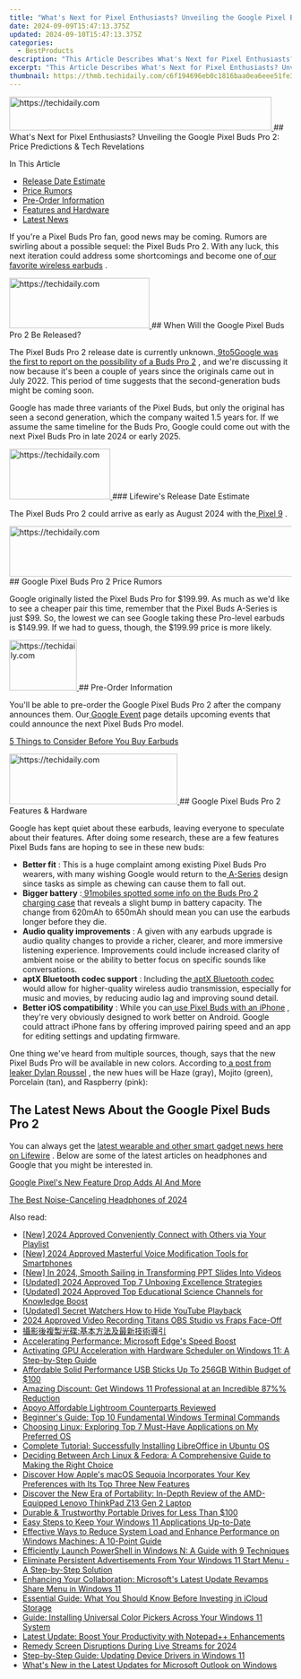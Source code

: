 ```yaml
---
title: "What's Next for Pixel Enthusiasts? Unveiling the Google Pixel Buds Pro 2: Price Predictions & Tech Revelations"
date: 2024-09-09T15:47:13.375Z
updated: 2024-09-10T15:47:13.375Z
categories:
  - BestProducts
description: "This Article Describes What's Next for Pixel Enthusiasts? Unveiling the Google Pixel Buds Pro 2: Price Predictions & Tech Revelations"
excerpt: "This Article Describes What's Next for Pixel Enthusiasts? Unveiling the Google Pixel Buds Pro 2: Price Predictions & Tech Revelations"
thumbnail: https://thmb.techidaily.com/c6f194696eb0c1816baa0ea6eee51fe354f8a71c5648179d5bd043f05b446b5b.jpg
---
```


<!-- affiliate ads begin -->
<a href="https://aligracehair.sjv.io/c/5597632/2115936/19272" target="_top" id="2115936">
  <img src="//a.impactradius-go.com/display-ad/19272-2115936" border="0" alt="https://techidaily.com" width="468" height="60"/>
</a>
<img height="0" width="0" src="https://aligracehair.sjv.io/i/5597632/2115936/19272" style="position:absolute;visibility:hidden;" border="0" />
<!-- affiliate ads end -->
## What's Next for Pixel Enthusiasts? Unveiling the Google Pixel Buds Pro 2: Price Predictions & Tech Revelations

 In This Article 

* [ Release Date Estimate ](https://www.lifewire.com/#toc-when-will-the-google-pixel-buds-pro-2-be-released)
* [ Price Rumors ](https://www.lifewire.com/#toc-google-pixel-buds-pro-2-price-rumors)
* [ Pre-Order Information ](https://www.lifewire.com/#toc-pre-order-information)
* [ Features and Hardware ](https://www.lifewire.com/#toc-google-pixel-buds-pro-2-features--hardware)
* [ Latest News ](https://www.lifewire.com/#toc-the-latest-news-about-the-google-pixel-buds-pro-2)

 If you're a Pixel Buds Pro fan, good news may be coming. Rumors are swirling about a possible sequel: the Pixel Buds Pro 2\. With any luck, this next iteration could address some shortcomings and become one of[ our favorite wireless earbuds](https://www.lifewire.com/best-wireless-earbuds-8649295) .

<!-- affiliate ads begin -->
<a href="https://bluettius.sjv.io/c/5597632/2139116/17108" target="_top" id="2139116">
  <img src="//a.impactradius-go.com/display-ad/17108-2139116" border="0" alt="https://techidaily.com" width="250" height="90"/>
</a>
<img height="0" width="0" src="https://bluettius.sjv.io/i/5597632/2139116/17108" style="position:absolute;visibility:hidden;" border="0" />
<!-- affiliate ads end -->
##  When Will the Google Pixel Buds Pro 2 Be Released? 

 The Pixel Buds Pro 2 release date is currently unknown.[ 9to5Google was the first to report on the possibility of a Buds Pro 2](https://9to5google.com/2024/03/01/45mm-pixel-watch-3-pixel-buds-pro-2/) , and we're discussing it now because it's been a couple of years since the originals came out in July 2022\. This period of time suggests that the second-generation buds might be coming soon.

 Google has made three variants of the Pixel Buds, but only the original has seen a second generation, which the company waited 1.5 years for. If we assume the same timeline for the Buds Pro, Google could come out with the next Pixel Buds Pro in late 2024 or early 2025.

<!-- affiliate ads begin -->
<a href="https://25home.pxf.io/c/5597632/2123470/16836" target="_top" id="2123470">
  <img src="//a.impactradius-go.com/display-ad/16836-2123470" border="0" alt="https://techidaily.com" width="180" height="90"/>
</a>
<img height="0" width="0" src="https://25home.pxf.io/i/5597632/2123470/16836" style="position:absolute;visibility:hidden;" border="0" />
<!-- affiliate ads end -->
###  Lifewire's Release Date Estimate

 The Pixel Buds Pro 2 could arrive as early as August 2024 with the[ Pixel 9](https://www.lifewire.com/google-pixel-9-8630767) .

<!-- affiliate ads begin -->
<a href="https://appsumo.8odi.net/c/5597632/2123739/7443" target="_top" id="2123739">
  <img src="//a.impactradius-go.com/display-ad/7443-2123739" border="0" alt="https://techidaily.com" width="728" height="90"/>
</a>
<img height="0" width="0" src="https://appsumo.8odi.net/i/5597632/2123739/7443" style="position:absolute;visibility:hidden;" border="0" />
<!-- affiliate ads end -->
##  Google Pixel Buds Pro 2 Price Rumors 

 Google originally listed the Pixel Buds Pro for $199.99\. As much as we'd like to see a cheaper pair this time, remember that the Pixel Buds A-Series is just $99\. So, the lowest we can see Google taking these Pro-level earbuds is $149.99\. If we had to guess, though, the $199.99 price is more likely.

<!-- affiliate ads begin -->
<a href="https://aligracehair.sjv.io/c/5597632/2135348/19272" target="_top" id="2135348">
  <img src="//a.impactradius-go.com/display-ad/19272-2135348" border="0" alt="https://techidaily.com" width="120" height="90"/>
</a>
<img height="0" width="0" src="https://aligracehair.sjv.io/i/5597632/2135348/19272" style="position:absolute;visibility:hidden;" border="0" />
<!-- affiliate ads end -->
## Pre-Order Information 

 You'll be able to pre-order the Google Pixel Buds Pro 2 after the company announces them. Our[ Google Event](https://www.lifewire.com/google-event-5205756) page details upcoming events that could announce the next Pixel Buds Pro model.

[  5 Things to Consider Before You Buy Earbuds ](https://www.lifewire.com/before-you-buy-earbuds-8657239) 

<!-- affiliate ads begin -->
<a href="https://aligracehair.sjv.io/c/5597632/2135414/19272" target="_top" id="2135414">
  <img src="//a.impactradius-go.com/display-ad/19272-2135414" border="0" alt="https://techidaily.com" width="300" height="90"/>
</a>
<img height="0" width="0" src="https://aligracehair.sjv.io/i/5597632/2135414/19272" style="position:absolute;visibility:hidden;" border="0" />
<!-- affiliate ads end -->
##  Google Pixel Buds Pro 2 Features & Hardware 

 Google has kept quiet about these earbuds, leaving everyone to speculate about their features. After doing some research, these are a few features Pixel Buds fans are hoping to see in these new buds:

* **Better fit** : This is a huge complaint among existing Pixel Buds Pro wearers, with many wishing Google would return to the[ A-Series](https://www.lifewire.com/google-pixel-buds-a-series-5185971) design since tasks as simple as chewing can cause them to fall out.
* **Bigger battery** :[ 91mobiles spotted some info on the Buds Pro 2 charging case](https://www.91mobiles.com/hub/google-pixel-buds-pro-2-charging-case-battery-leaked/) that reveals a slight bump in battery capacity. The change from 620mAh to 650mAh should mean you can use the earbuds longer before they die.
* **Audio quality improvements** : A given with any earbuds upgrade is audio quality changes to provide a richer, clearer, and more immersive listening experience. Improvements could include increased clarity of ambient noise or the ability to better focus on specific sounds like conversations.
* **aptX Bluetooth codec support** : Including the[ aptX Bluetooth codec](https://www.lifewire.com/aptx-bluetooth-codec-4151667) would allow for higher-quality wireless audio transmission, especially for music and movies, by reducing audio lag and improving sound detail.
* **Better iOS compatibility** : While you can[ use Pixel Buds with an iPhone](https://www.lifewire.com/use-pixel-buds-with-iphone-5190520) , they're very obviously designed to work better on Android. Google could attract iPhone fans by offering improved pairing speed and an app for editing settings and updating firmware.

 One thing we've heard from multiple sources, though, says that the new Pixel Buds Pro will be available in new colors. According to[ a post from leaker Dylan Roussel](https://x.com/evowizz/status/1810758546457346542) , the new hues will be Haze (gray), Mojito (green), Porcelain (tan), and Raspberry (pink):

##  The Latest News About the Google Pixel Buds Pro 2 

 You can always get the [ latest wearable and other smart gadget news here on Lifewire](https://www.lifewire.com/smart-home-connected-life-news-4797031) . Below are some of the latest articles on headphones and Google that you might be interested in.

[  Google Pixel's New Feature Drop Adds AI And More ](https://www.lifewire.com/google-pixel-s-new-feature-drop-adds-ai-and-more-8663574) 

[  The Best Noise-Canceling Headphones of 2024 ](https://www.lifewire.com/best-noise-canceling-headphones-8621960) 

<ins class="adsbygoogle"
     style="display:block"
     data-ad-format="autorelaxed"
     data-ad-client="ca-pub-7571918770474297"
     data-ad-slot="1223367746"></ins>



<ins class="adsbygoogle"
     style="display:block"
     data-ad-client="ca-pub-7571918770474297"
     data-ad-slot="8358498916"
     data-ad-format="auto"
     data-full-width-responsive="true"></ins>

<span class="atpl-alsoreadstyle">Also read:</span>
<div><ul>
<li><a href="https://youtube-data.techidaily.com/024-approved-conveniently-connect-with-others-via-your-playlist/"><u>[New] 2024 Approved  Conveniently Connect with Others via Your Playlist</u></a></li>
<li><a href="https://visual-screen-recording.techidaily.com/new-2024-approved-masterful-voice-modification-tools-for-smartphones/"><u>[New] 2024 Approved  Masterful Voice Modification Tools for Smartphones</u></a></li>
<li><a href="https://screen-capture.techidaily.com/new-in-2024-smooth-sailing-in-transforming-ppt-slides-into-videos/"><u>[New] In 2024, Smooth Sailing in Transforming PPT Slides Into Videos</u></a></li>
<li><a href="https://vp-tips.techidaily.com/updated-2024-approved-top-7-unboxing-excellence-strategies/"><u>[Updated] 2024 Approved  Top 7 Unboxing Excellence Strategies</u></a></li>
<li><a href="https://youtube-data.techidaily.com/ed-2024-approved-top-educational-science-channels-for-knowledge-boost/"><u>[Updated] 2024 Approved  Top Educational Science Channels for Knowledge Boost</u></a></li>
<li><a href="https://youtube-tips.techidaily.com/ed-secret-watchers-how-to-hide-youtube-playback/"><u>[Updated] Secret Watchers  How to Hide YouTube Playback</u></a></li>
<li><a href="https://screen-video-capture.techidaily.com/2024-approved-video-recording-titans-obs-studio-vs-fraps-face-off/"><u>2024 Approved  Video Recording Titans  OBS Studio vs Fraps Face-Off</u></a></li>
<li><a href="https://some-guidance.techidaily.com/iuaunew9sewplusjoikhplusijvewfieeinzrln7rmnkzmlrnms5xlj4rmnidmlrdmiodoozplsi7lvjui/"><u>攝影後複製光碟:基本方法及最新技術導引</u></a></li>
<li><a href="https://tech-renaissance.techidaily.com/accelerating-performance-microsoft-edges-speed-boost/"><u>Accelerating Performance: Microsoft Edge's Speed Boost</u></a></li>
<li><a href="https://tech-renaissance.techidaily.com/activating-gpu-acceleration-with-hardware-scheduler-on-windows-11-a-step-by-step-guide/"><u>Activating GPU Acceleration with Hardware Scheduler on Windows 11: A Step-by-Step Guide</u></a></li>
<li><a href="https://tech-renaissance.techidaily.com/affordable-solid-performance-usb-sticks-up-to-256gb-within-budget-of-100/"><u>Affordable Solid Performance USB Sticks Up To 256GB Within Budget of $100</u></a></li>
<li><a href="https://tech-renaissance.techidaily.com/amazing-discount-get-windows-11-professional-at-an-incredible-87-reduction/"><u>Amazing Discount: Get Windows 11 Professional at an Incredible 87%% Reduction</u></a></li>
<li><a href="https://extra-tips.techidaily.com/apoyo-affordable-lightroom-counterparts-reviewed/"><u>Apoyo  Affordable Lightroom Counterparts Reviewed</u></a></li>
<li><a href="https://tech-renaissance.techidaily.com/beginners-guide-top-10-fundamental-windows-terminal-commands/"><u>Beginner's Guide: Top 10 Fundamental Windows Terminal Commands</u></a></li>
<li><a href="https://tech-renaissance.techidaily.com/choosing-linux-exploring-top-7-must-have-applications-on-my-preferred-os/"><u>Choosing Linux: Exploring Top 7 Must-Have Applications on My Preferred OS</u></a></li>
<li><a href="https://tech-renaissance.techidaily.com/complete-tutorial-successfully-installing-libreoffice-in-ubuntu-os/"><u>Complete Tutorial: Successfully Installing LibreOffice in Ubuntu OS</u></a></li>
<li><a href="https://tech-renaissance.techidaily.com/deciding-between-arch-linux-and-fedora-a-comprehensive-guide-to-making-the-right-choice/"><u>Deciding Between Arch Linux & Fedora: A Comprehensive Guide to Making the Right Choice</u></a></li>
<li><a href="https://tech-renaissance.techidaily.com/discover-how-apples-macos-sequoia-incorporates-your-key-preferences-with-its-top-three-new-features/"><u>Discover How Apple's macOS Sequoia Incorporates Your Key Preferences with Its Top Three New Features</u></a></li>
<li><a href="https://tech-renaissance.techidaily.com/discover-the-new-era-of-portability-in-depth-review-of-the-amd-equipped-lenovo-thinkpad-z13-gen-2-laptop/"><u>Discover the New Era of Portability: In-Depth Review of the AMD-Equipped Lenovo ThinkPad Z13 Gen 2 Laptop</u></a></li>
<li><a href="https://tech-renaissance.techidaily.com/durable-and-trustworthy-portable-drives-for-less-than-100/"><u>Durable & Trustworthy Portable Drives for Less Than $100</u></a></li>
<li><a href="https://tech-renaissance.techidaily.com/easy-steps-to-keep-your-windows-11-applications-up-to-date/"><u>Easy Steps to Keep Your Windows 11 Applications Up-to-Date</u></a></li>
<li><a href="https://tech-renaissance.techidaily.com/effective-ways-to-reduce-system-load-and-enhance-performance-on-windows-machines-a-10-point-guide/"><u>Effective Ways to Reduce System Load and Enhance Performance on Windows Machines: A 10-Point Guide</u></a></li>
<li><a href="https://tech-renaissance.techidaily.com/efficiently-launch-powershell-in-windows-n-a-guide-with-9-techniques/"><u>Efficiently Launch PowerShell in Windows N: A Guide with 9 Techniques</u></a></li>
<li><a href="https://tech-renaissance.techidaily.com/eliminate-persistent-advertisements-from-your-windows-11-start-menu-a-step-by-step-solution/"><u>Eliminate Persistent Advertisements From Your Windows 11 Start Menu - A Step-by-Step Solution</u></a></li>
<li><a href="https://tech-renaissance.techidaily.com/enhancing-your-collaboration-microsofts-latest-update-revamps-share-menu-in-windows-11/"><u>Enhancing Your Collaboration: Microsoft's Latest Update Revamps Share Menu in Windows 11</u></a></li>
<li><a href="https://tech-renaissance.techidaily.com/essential-guide-what-you-should-know-before-investing-in-icloud-storage/"><u>Essential Guide: What You Should Know Before Investing in iCloud Storage</u></a></li>
<li><a href="https://tech-renaissance.techidaily.com/guide-installing-universal-color-pickers-across-your-windows-11-system/"><u>Guide: Installing Universal Color Pickers Across Your Windows 11 System</u></a></li>
<li><a href="https://tech-renaissance.techidaily.com/latest-update-boost-your-productivity-with-notepadplusplus-enhancements/"><u>Latest Update: Boost Your Productivity with Notepad++ Enhancements</u></a></li>
<li><a href="https://video-capture.techidaily.com/remedy-screen-disruptions-during-live-streams-for-2024/"><u>Remedy Screen Disruptions During Live Streams for 2024</u></a></li>
<li><a href="https://tech-renaissance.techidaily.com/step-by-step-guide-updating-device-drivers-in-windows-11/"><u>Step-by-Step Guide: Updating Device Drivers in Windows 11</u></a></li>
<li><a href="https://tech-renaissance.techidaily.com/whats-new-in-the-latest-updates-for-microsoft-outlook-on-windows/"><u>What's New in the Latest Updates for Microsoft Outlook on Windows</u></a></li>
</ul></div>
